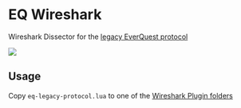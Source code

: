 # EQ Wireshark

Wireshark Dissector for the [legacy EverQuest protocol](https://web.archive.org/web/20010504111746/http://xylor.dhs.org:80/Protocol.txt)

![](https://github.com/nickgal/eq-wireshark/assets/913141/ee61d153-0f61-404a-9f9b-df082c283197)

## Usage

Copy `eq-legacy-protocol.lua` to one of the [Wireshark Plugin folders](https://www.wireshark.org/docs/wsug_html_chunked/ChPluginFolders.html)
